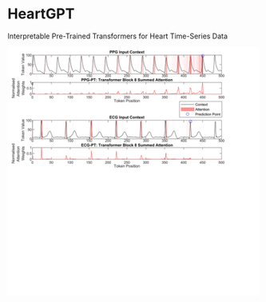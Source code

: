 # HeartGPT
Interpretable Pre-Trained Transformers for Heart Time-Series Data

![Aggregate Attention](figures/aggregate_attention_edit.png)


